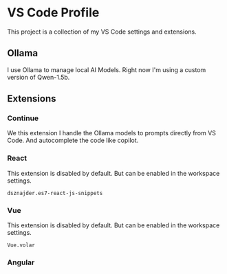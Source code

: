 # VS Code Profile

This project is a collection of my VS Code settings and extensions.

## Ollama

I use Ollama to manage local AI Models. Right now I'm using a custom version of Qwen-1.5b.

## Extensions

### Continue

We this extension I handle the Ollama models to prompts directly from VS Code. And autocomplete the code like copilot.

### React

This extension is disabled by default. But can be enabled in the workspace settings.

`dsznajder.es7-react-js-snippets`

### Vue

This extension is disabled by default. But can be enabled in the workspace settings.

`Vue.volar`

### Angular
